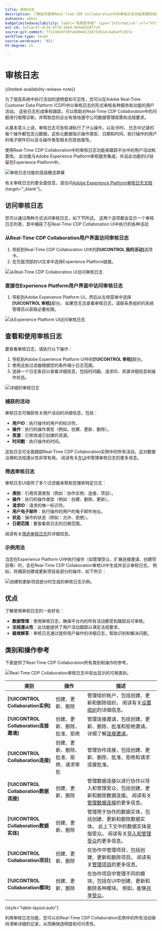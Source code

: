 ```yaml
---
title: 审核日志
description: 了解如何使用Real-Time CDP Collaboration中的审核日志功能来跟踪用户活动和更改。
audience: admin
badgelimitedavailability: label="有限发布版" type="Informative" url="https://helpx.adobe.com/legal/product-descriptions/real-time-customer-data-platform-collaboration.html newtab=true"
exl-id: 3af1ac47-dc3d-4f19-a6b9-9e4e835977c0
source-git-commit: ff22dde9730fab89481338753b1dc4a0adf1d57e
workflow-type: tm+mt
source-wordcount: '921'
ht-degree: 1%

---
```


# 审核日志

{{limited-availability-release-note}}

为了提高系统中执行活动的透明度和可见性，您可以在Adobe Real-Time Customer Data Platform (CDP)中以审核日志的形式审核各种服务和功能的用户活动。 这些日志形成审核跟踪，可以帮助对Real-Time CDP Collaboration中的问题进行故障诊断，并帮助您的企业有效地遵守公司数据管理政策和法规要求。

从基本意义上说，审核日志可告知&#x200B;*谁*&#x200B;执行了&#x200B;*什么*&#x200B;操作，以及&#x200B;*何时*。 日志中记录的每个操作都包含元数据，这些元数据指示操作类型、日期和时间、执行操作的用户的电子邮件ID以及与操作类型相关的其他属性。

使用Real-Time CDP Collaboration中的审核日志功能来跟踪平台中的用户活动和更改。 此功能与Adobe Experience Platform审核服务集成，并且此功能的UI驻留在Experience Platform中。

![审核日志功能的高级概览屏幕](/help/assets/setup/audit-logs/audit-logs-overview.png)

有关审核日志的更全面信息，请访问[Adobe Experience Platform审核日志文档](https://experienceleague.adobe.com/en/docs/experience-platform/landing/governance-privacy-security/audit-logs/overview){target="_blank"}。

## 访问审核日志

您可以通过两种方式访问审核日志，如下节所述。 这两个选项都会显示一个审核日志列表，其中捕获了在Real-Time CDP Collaboration UI中执行的各种活动

### 从Real-Time CDP Collaboration用户界面访问审核日志

1. 导航到Real-Time CDP Collaboration UI中的&#x200B;**[!UICONTROL 我的活动]**&#x200B;选项卡。
2. 在页面顶部的UI文本中选择Experience Platform链接。

![从Real-Time CDP Collaboration UI访问审核日志](/help/assets/setup/audit-logs/access-from-collaboration-ui.png)

### 直接在Experience Platform用户界面中访问审核日志

1. 导航到Adobe Experience Platform UI，然后从左侧菜单中选择&#x200B;**[!UICONTROL 审核]**&#x200B;部分。 如果您无法查看审核日志，请联系贵组织的系统管理员以获取必要权限。

![从Experience Platform UI访问审核日志](/help/assets/setup/audit-logs/access-from-experience-platform-ui.png)

## 查看和使用审核日志

要查看审核日志，请执行以下操作：

1. 导航到Adobe Experience Platform UI中的&#x200B;**[!UICONTROL 审核]**&#x200B;部分。
2. 使用这些过滤器根据您的条件缩小日志范围。
3. 选择一个日志条目以查看详细信息，包括时间戳、请求ID、资源详细信息和操作状态。

![详细的审核日志](/help/assets/setup/audit-logs/filters-and-detailed-view.png)

### 捕获的活动

审核日志可捕获有关用户活动的详细信息，包括：

* **用户ID**：执行操作的用户的标识符。
* **操作**：执行的操作类型（例如，创建、更新、删除）。
* **资源**：已修改或已创建的资源。
* **时间戳**：执行操作的时间。

这些日志可全面跟踪Real-Time CDP Collaboration实例中的所有活动，这对数据治理和法规遵从性非常有用。 阅读有关[在UI](https://experienceleague.adobe.com/en/docs/experience-platform/landing/governance-privacy-security/audit-logs/overview#managing-audit-logs-in-the-ui)中管理审核日志的更多信息。

### 筛选审核日志

审核日志UI提供了多个过滤器来帮助您搜索特定日志：

* **类别**：引用资源类型（例如：协作实例、连接、项目）。
* **操作**：执行的操作类型（例如：创建、删除、更新）。
* **请求ID**：请求的唯一标识符。
* **用户电子邮件**：执行操作的用户的电子邮件地址。
* **状态**：操作的状态（例如：允许、拒绝）。
* **日期范围**：要查看其日志的日期范围。

阅读有关[筛选审核日志](https://experienceleague.adobe.com/en/docs/experience-platform/landing/governance-privacy-security/audit-logs/overview#filter-audit-logs)的详细信息。

### 示例用法

当您在Experience Platform UI中执行操作（如管理受众、扩展连接邀请、创建项目等）时，会在Real-Time CDP Collaboration审核UI中生成并显示审核日志。 例如，将捕获创建或更新项目各部分的操作，如下所示：

![创建和更新项目部分时生成的审核日志示例。](/help/assets/setup/audit-logs/create-project-audits.png)

## 优点

了解使用审核日志的一些好处：

* **数据管理**：使用审核日志，确保平台内的所有活动都受到跟踪且可审核。
* **法规遵从性**：此功能提供了用户活动跟踪以满足法规要求。
* **疑难解答**：审核日志通过提供用户操作的详细日志，帮助识别和解决问题。

## 类别和操作参考

下表提供了Real-Time CDP Collaboration所有类别和操作的参考。

![Real-Time CDP Collaboration审核日志中突出显示的可用类别。](/help/assets/setup/audit-logs/available-categories.png)

| 类别 | 操作 | 描述 |
|-------------------------------|------------------------------------------|-------------|
| **[!UICONTROL Collaboration实例]** | 创建、更新、删除 | 管理组织帐户，包括创建、更新和删除组织。 阅读有关[设置组织](/help/guide/setup/onboard-organization.md)的详细信息。 |
| **[!UICONTROL Collaboration连接邀请]** | 创建、更新、删除、批准、拒绝 | 管理连接邀请，包括创建、更新、删除、批准和拒绝邀请。 详细了解[连接邀请](/help/guide/connect/establishing-connections.md)。 |
| **[!UICONTROL Collaboration连接]** | 创建、更新、删除、批准、拒绝、请求审批 | 管理协作连接，包括创建、更新、删除、批准、拒绝和请求连接批准。 |
| **[!UICONTROL Collaboration数据连接]** | 创建、更新、删除 | 管理数据连接以进行协作以导入和管理受众，包括创建、更新和删除数据连接。 阅读有关[管理数据连接](/help/guide/setup/manage-data-connection.md)的更多信息。 |
| **[!UICONTROL Collaboration数据实体]** | 创建、更新、删除 | 管理用于协作的数据实体，包括创建、更新和删除数据实体。 此上下文中的数据实体是指受众。 阅读有关[导入和管理受众](/help/guide/setup/onboard-audiences.md)的更多信息。 |
| **[!UICONTROL Collaboration项目]** | 创建、更新、删除 | 在协作中管理项目，包括创建、更新和删除项目。 阅读有关[管理项目](/help/guide/collaborate/manage-projects.md)的更多信息。 |
| **[!UICONTROL Collaboration模块]** | 创建、更新、删除 | 在协作项目中管理不同的模块，包括在UI中创建、更新和删除各种模块。 例如，能够[共享受众](/help/guide/collaborate/share.md)。 |

{style="table-layout:auto"}

利用审核日志功能，您可以对Real-Time CDP Collaboration实例中的所有活动保持清晰详细的记录，从而确保透明度和可问责性。
